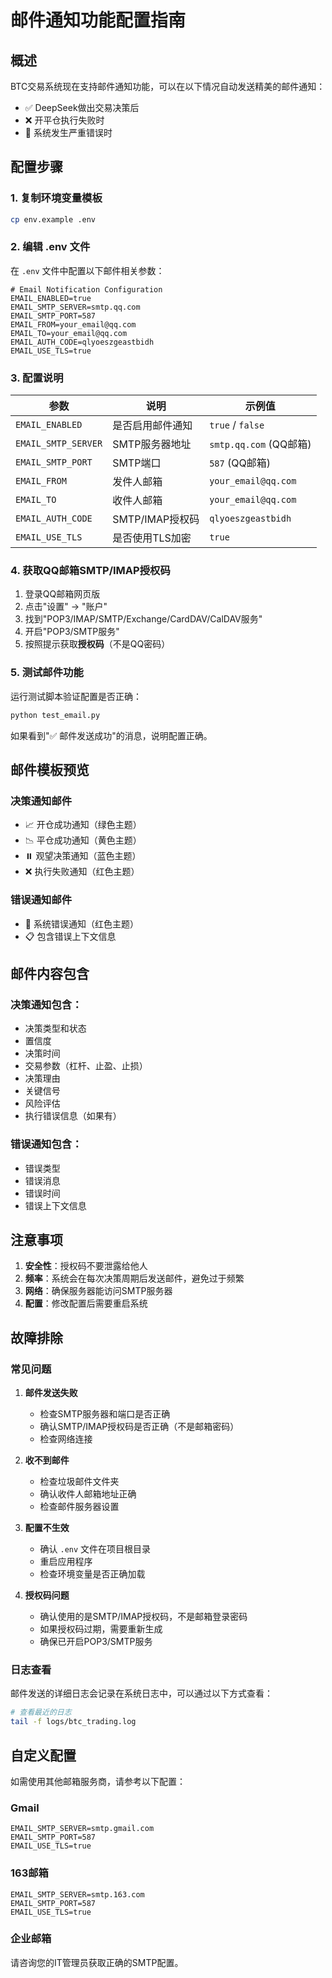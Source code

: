 # 邮件通知功能配置指南

## 概述

BTC交易系统现在支持邮件通知功能，可以在以下情况自动发送精美的邮件通知：

- ✅ DeepSeek做出交易决策后
- ❌ 开平仓执行失败时
- 🚨 系统发生严重错误时

## 配置步骤

### 1. 复制环境变量模板

```bash
cp env.example .env
```

### 2. 编辑 .env 文件

在 `.env` 文件中配置以下邮件相关参数：

```env
# Email Notification Configuration
EMAIL_ENABLED=true
EMAIL_SMTP_SERVER=smtp.qq.com
EMAIL_SMTP_PORT=587
EMAIL_FROM=your_email@qq.com
EMAIL_TO=your_email@qq.com
EMAIL_AUTH_CODE=qlyoeszgeastbidh
EMAIL_USE_TLS=true
```

### 3. 配置说明

| 参数 | 说明 | 示例值 |
|------|------|--------|
| `EMAIL_ENABLED` | 是否启用邮件通知 | `true` / `false` |
| `EMAIL_SMTP_SERVER` | SMTP服务器地址 | `smtp.qq.com` (QQ邮箱) |
| `EMAIL_SMTP_PORT` | SMTP端口 | `587` (QQ邮箱) |
| `EMAIL_FROM` | 发件人邮箱 | `your_email@qq.com` |
| `EMAIL_TO` | 收件人邮箱 | `your_email@qq.com` |
| `EMAIL_AUTH_CODE` | SMTP/IMAP授权码 | `qlyoeszgeastbidh` |
| `EMAIL_USE_TLS` | 是否使用TLS加密 | `true` |

### 4. 获取QQ邮箱SMTP/IMAP授权码

1. 登录QQ邮箱网页版
2. 点击"设置" → "账户"
3. 找到"POP3/IMAP/SMTP/Exchange/CardDAV/CalDAV服务"
4. 开启"POP3/SMTP服务"
5. 按照提示获取**授权码**（不是QQ密码）

### 5. 测试邮件功能

运行测试脚本验证配置是否正确：

```bash
python test_email.py
```

如果看到"✅ 邮件发送成功"的消息，说明配置正确。

## 邮件模板预览

### 决策通知邮件
- 📈 开仓成功通知（绿色主题）
- 📉 平仓成功通知（黄色主题）
- ⏸️ 观望决策通知（蓝色主题）
- ❌ 执行失败通知（红色主题）

### 错误通知邮件
- 🚨 系统错误通知（红色主题）
- 📋 包含错误上下文信息

## 邮件内容包含

### 决策通知包含：
- 决策类型和状态
- 置信度
- 决策时间
- 交易参数（杠杆、止盈、止损）
- 决策理由
- 关键信号
- 风险评估
- 执行错误信息（如果有）

### 错误通知包含：
- 错误类型
- 错误消息
- 错误时间
- 错误上下文信息

## 注意事项

1. **安全性**：授权码不要泄露给他人
2. **频率**：系统会在每次决策周期后发送邮件，避免过于频繁
3. **网络**：确保服务器能访问SMTP服务器
4. **配置**：修改配置后需要重启系统

## 故障排除

### 常见问题

1. **邮件发送失败**
   - 检查SMTP服务器和端口是否正确
   - 确认SMTP/IMAP授权码是否正确（不是邮箱密码）
   - 检查网络连接

2. **收不到邮件**
   - 检查垃圾邮件文件夹
   - 确认收件人邮箱地址正确
   - 检查邮件服务器设置

3. **配置不生效**
   - 确认 `.env` 文件在项目根目录
   - 重启应用程序
   - 检查环境变量是否正确加载

4. **授权码问题**
   - 确认使用的是SMTP/IMAP授权码，不是邮箱登录密码
   - 如果授权码过期，需要重新生成
   - 确保已开启POP3/SMTP服务

### 日志查看

邮件发送的详细日志会记录在系统日志中，可以通过以下方式查看：

```bash
# 查看最近的日志
tail -f logs/btc_trading.log
```

## 自定义配置

如需使用其他邮箱服务商，请参考以下配置：

### Gmail
```env
EMAIL_SMTP_SERVER=smtp.gmail.com
EMAIL_SMTP_PORT=587
EMAIL_USE_TLS=true
```

### 163邮箱
```env
EMAIL_SMTP_SERVER=smtp.163.com
EMAIL_SMTP_PORT=587
EMAIL_USE_TLS=true
```

### 企业邮箱
请咨询您的IT管理员获取正确的SMTP配置。 
